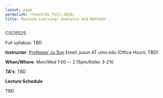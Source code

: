 ```yaml
---
layout: page
permalink: /teach/DL-Fall-2020/
title: Machine Learning: Analysis and Methods
---
```


CSCI5525

Full syllabus: TBD

**Instructor**: [Professor Ju Sun](https://sunju.org/)  Email: jusun AT umn.edu   (Office Hours: TBD)

**When/Where**: Mon/Wed 1:00 -- 2:15pm/Keller 3-210

**TA's**: TBD

<!-- **TA's**: [Hengkang Wang](https://www.linkedin.com/in/hengkang-henry-wang-a1b293104/)  Email: wang9881 AT umn.edu  (Office hours: 4:30--6:30pm Wed)  &emsp;     -->

**Lecture Schedule**

TBD
